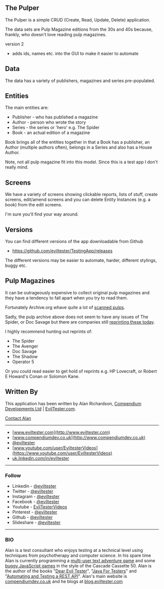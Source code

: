 ## The Pulper

The Pulper is a simple CRUD (Create, Read, Update, Delete) application.

The data sets are Pulp Magazine editions from the 30s and 40s because, frankly, who doesn't love reading pulp magazines.

version 2

- adds ids, names etc. into the GUI to make it easier to automate

## Data

The data has a variety of publishers, magazines and series pre-populated.

## Entities

The main entities are:

- Publisher - who has published a magazine
- Author - person who wrote the story
- Series - the series or 'hero' e.g. The Spider
- Book - an actual edition of a magazine

Book brings all of the entities together in that a Book has a publisher, an Author (multiple authors often), belongs in a Series and also has a House Author.

Note, not all pulp magazine fit into this model. Since this is a test app I don't really mind.

## Screens

We have a variety of screens showing clickable reports, lists of stuff, create screens, edit/amend screens and you can delete Entity Instances (e.g. a book) from the edit screens.

I'm sure you'll find your way around.

## Versions

You can find different versions of the app downloadable from Github

- https://github.com/eviltester/TestingApp/releases

The different versions may be easier to automate, harder, different stylings, buggy etc.


## Pulp Magazines

It can be outrageously expensive to collect original pulp magazines and they have a tendency to fall apart when you try to read them.

Fortunately Archive.org whave quite a lot of [scanned pulps](https://archive.org/details/pulpmagazinearchive).

Sadly, the pulp archive above does not seem to have any issues of The Spider, or Doc Savage but there are companies still [reprinting these today](http://www.thepulp.net/the-hunt/reprints-replicas/).

I highly recommend hunting out reprints of:

- The Spider
- The Avenger
- Doc Savage
- The Shadow
- Operator 5

Or you could read easier to get hold of reprints e.g. HP Lovecraft, or Robert E Howard's Conan or Solomon Kane.

## Written By

This application has been written by Alan Richardson, [Compendium Developments Ltd]((http://www.compendiumdev.co.uk)) | [EvilTester.com](http://www.eviltester.com).

[Contact Alan](https://compendiumdev.co.uk/contact)

---

* [www.eviltester.com](http://www.eviltester.com)
* [www.compendiumdev.co.uk](http://www.compendiumdev.co.uk)
* [@eviltester](https://twitter.com/eviltester)
* [www.youtube.com/user/EviltesterVideos](https://www.youtube.com/user/EviltesterVideos)
* [uk.linkedin.com/in/eviltester](http://uk.linkedin.com/in/eviltester)


---

### Follow

- Linkedin - [@eviltester](https://uk.linkedin.com/in/eviltester)
- Twitter - [@eviltester](https://twitter.com/eviltester)
- Instagram - [@eviltester](https://www.instagram.com/eviltester)
- Facebook - [@eviltester](https://facebook.com/eviltester/)
- Youtube - [EvilTesterVideos](https://www.youtube.com/user/EviltesterVideos)
- Pinterest - [@eviltester](https://uk.pinterest.com/eviltester/)
- Github - [@eviltester](https://github.com/eviltester/)
- Slideshare - [@eviltester](www.slideshare.net/eviltester)

---

### BIO
 
Alan is a test consultant who enjoys testing at a technical level using techniques from psychotherapy and computer science. In his spare time Alan is currently programming a [multi-user text adventure game](http://compendiumdev.co.uk/page/restmud) and some [buggy JavaScript games](http://compendiumdev.co.uk/games/buggygames/) in the style of the Cascade Cassette 50. Alan is the author of the books "[Dear Evil Tester](http://www.eviltester.com/page/dearEvilTester/)", "[Java For Testers](http://javafortesters.com/page/about/)" and "[Automating and Testing a REST API](http://compendiumdev.co.uk/page/tracksrestapibook)". Alan's main website is [compendiumdev.co.uk](http://compendiumdev.co.uk) and he blogs at [blog.eviltester.com](http://blog.eviltester.com)
